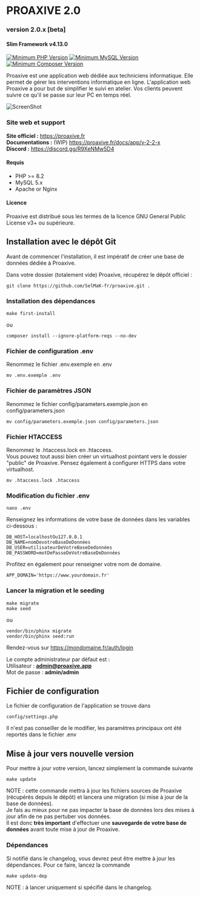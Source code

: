 # PROAXIVE 2.0
### version 2.0.x [beta]
#### Slim Framework v4.13.0

[![Minimum PHP Version](https://img.shields.io/badge/PHP->=8.2-%23786fa6)](https://php.net/)
[![Minimum MySQL Version](https://img.shields.io/badge/MySQL-5.x-%23f0932b)](https://www.mysql.com/fr/)
[![Minimum Composer Version](https://img.shields.io/badge/Composer-2.x-%33f9334a)](https://www.mysql.com/fr/)

Proaxive est une application web dédiée aux techniciens informatique.
Elle permet de gérer les interventions informatique en ligne. L'application web Proaxive a pour but de simplifier le suivi en atelier. Vos clients peuvent suivre ce qu'il se passe sur leur PC en temps réel.

![ScreenShot](https://files.proaxive.fr/img/2_0/logo_proaxive2.png)

### Site web et support

**Site officiel :** https://proaxive.fr  
**Documentations :** (WIP) https://proaxive.fr/docs/app/v-2-2-x   
**Discord :** https://discord.gg/R9XeNMw5D4

#### Requis
- PHP >= 8.2
- MySQL 5.x
- Apache or Nginx

#### Licence

Proaxive est distribué sous les termes de la licence GNU General Public License v3+ ou supérieure.

## Installation avec le dépôt Git

Avant de commencer l'installation, il est impératif de créer une base de données dédiée à Proaxive. 

Dans votre dossier (totalement vide) Proaxive, récupérez le dépôt officiel :
```
git clone https://github.com/SelMaK-fr/proaxive.git .
```
### Installation des dépendances
```
make first-install
```
ou
```
composer install --ignore-platform-reqs --no-dev
```
### Fichier de configuration .env
Renommez le fichier .env.exemple en .env
```
mv .env.exemple .env
```
### Fichier de paramètres JSON
Renommez le fichier config/parameters.exemple.json en config/parameters.json
```
mv config/parameters.exemple.json config/parameters.json
```
### Fichier HTACCESS
Renommez le .htaccess.lock en .htaccess.  
Vous pouvez tout aussi bien créer un virtualhost pointant vers le dossier "public" de Proaxive. Pensez également à configurer HTTPS dans votre virtualhost.
```
mv .htaccess.lock .htaccess
```
### Modification du fichier .env
```
nano .env
```
Renseignez les informations de votre base de données dans les variables ci-dessous :
```
DB_HOST=localhostOu127.0.0.1
DB_NAME=nomDevotreBaseDeDonnées
DB_USER=utilisateurDeVotreBaseDedonnées
DB_PASSWORD=motDePasseDeVotreBaseDeDonnées
```
Profitez en également pour renseigner votre nom de domaine.
```
APP_DOMAIN='https://www.yourdomain.fr'
```
### Lancer la migration et le seeding
```
make migrate
make seed
```
ou
```
vendor/bin/phinx migrate
vendor/bin/phinx seed:run
```
Rendez-vous sur https://mondomaine.fr/auth/login 

Le compte administrateur par défaut est :  
Utilisateur : **admin@proaxive.app**  
Mot de passe : **admin/admin**
## Fichier de configuration
Le fichier de configuration de l'application se trouve dans 
```
config/settings.php
```
Il n'est pas conseiller de le modifier, les paramètres principaux ont été reportés dans le fichier .env
## Mise à jour vers nouvelle version
Pour mettre à jour votre version, lancez simplement la commande suivante
```
make update
```
NOTE : cette commande mettra à jour les fichiers sources de Proaxive (récupérés depuis le dépôt) et lancera une migration (si mise à jour de la base de données).   
Je fais au mieux pour ne pas impacter la base de données lors des mises à jour afin de ne pas pertuber vos données.   
Il est donc **très important** d'effectuer une **sauvegarde de votre base de données** avant toute mise à jour de Proaxive.   
### Dépendances
Si notifié dans le changelog, vous devrez peut être mettre à jour les dépendances. Pour ce faire, lancez la commande
```
make update-dep
```
NOTE : à lancer uniquement si spécifié dans le changelog.